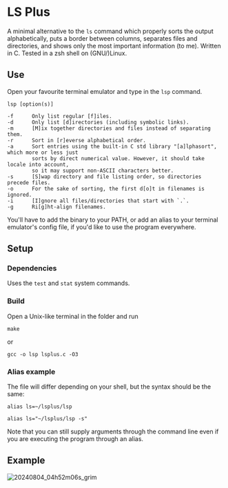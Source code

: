 # LS Plus

A minimal alternative to the `ls` command which properly sorts the output alphabetically, puts a border between columns, separates files and directories, and shows only the most important information (to me). Written in C. Tested in a zsh shell on (GNU/)Linux.

## Use
Open your favourite terminal emulator and type in the `lsp` command.
```
lsp [option(s)]

-f		Only list regular [f]iles.
-d		Only list [d]irectories (including symbolic links).
-m		[M]ix together directories and files instead of separating them.
-r      Sort in [r]everse alphabetical order.
-a      Sort entries using the built-in C std library "[a]lphasort", which more or less just
		sorts by direct numerical value. However, it should take locale into account,
		so it may support non-ASCII characters better.
-s      [S]wap directory and file listing order, so directories precede files.
-o		For the sake of sorting, the first d[o]t in filenames is ignored.
-i		[I]gnore all files/directories that start with `.`.
-g		Ri[g]ht-align filenames.
```

You'll have to add the binary to your PATH,
or add an alias to your terminal emulator's config file,
if you'd like to use the program everywhere.

## Setup
### Dependencies

Uses the `test` and `stat` system commands.

### Build

Open a Unix-like terminal in the folder and run
```
make
```
or
```
gcc -o lsp lsplus.c -O3
```

### Alias example
The file will differ depending on your shell, but the syntax should be the same:
```
alias ls=~/lsplus/lsp
```
```
alias ls="~/lsplus/lsp -s"
```
Note that you can still supply arguments through the command line even if you
are executing the program through an alias.
## Example

![20240804_04h52m06s_grim](https://github.com/user-attachments/assets/813af2ed-330c-4ee4-a630-91ced341e22b)
